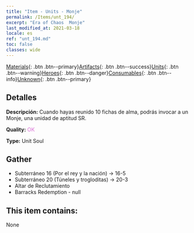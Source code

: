 ```yaml
---
title: "Item - Units - Monje"
permalink: /Items/unt_194/
excerpt: "Era of Chaos  Monje"
last_modified_at: 2021-03-18
locale: es
ref: "unt_194.md"
toc: false
classes: wide
---
```

 [Materials](/es/Items/){: .btn .btn--primary}[Artifacts](/es/Items/Artifacts/){: .btn .btn--success}[Units](/es/Items/Units/){: .btn .btn--warning}[Heroes](/es/Items/Heroes/){: .btn .btn--danger}[Consumables](/es/Items/Consumables/){: .btn .btn--info}[Unknown](/es/Items/Unknown/){: .btn .btn--primary}

## Detalles
 **Descripción:** Cuando hayas reunido 10 fichas de alma, podrás invocar a un Monje, una unidad de aptitud SR.

 **Quality:** <span style="color: #DA70D6">OK</span>

 **Type:** Unit Soul

## Gather

*    Subterráneo 16 (Por el rey y la nación) -> 16-5 
*    Subterráneo 20 (Túneles y trogloditas) -> 20-3 
*    Altar de Reclutamiento 
*    Barracks Redemption - null 

## This item contains:

  None

